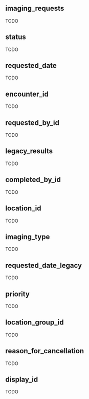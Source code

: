 ## imaging_requests

TODO

## status

TODO

## requested_date

TODO

## encounter_id

TODO

## requested_by_id

TODO

## legacy_results

TODO

## completed_by_id

TODO

## location_id

TODO

## imaging_type

TODO

## requested_date_legacy

TODO

## priority

TODO

## location_group_id

TODO

## reason_for_cancellation

TODO

## display_id

TODO

